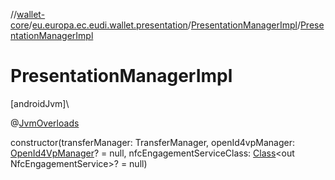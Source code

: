 //[wallet-core](../../../index.md)/[eu.europa.ec.eudi.wallet.presentation](../index.md)/[PresentationManagerImpl](index.md)/[PresentationManagerImpl](-presentation-manager-impl.md)

# PresentationManagerImpl

[androidJvm]\

@[JvmOverloads](https://kotlinlang.org/api/latest/jvm/stdlib/kotlin-stdlib/kotlin.jvm/-jvm-overloads/index.html)

constructor(transferManager: TransferManager, openId4vpManager: [OpenId4VpManager](../../eu.europa.ec.eudi.wallet.transfer.openId4vp/-open-id4-vp-manager/index.md)? = null, nfcEngagementServiceClass: [Class](https://developer.android.com/reference/kotlin/java/lang/Class.html)&lt;out NfcEngagementService&gt;? = null)
